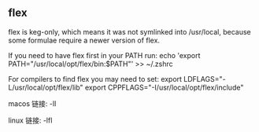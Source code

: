 ## flex

flex is keg-only, which means it was not symlinked into /usr/local,
because some formulae require a newer version of flex.

If you need to have flex first in your PATH run:
  echo 'export PATH="/usr/local/opt/flex/bin:$PATH"' >> ~/.zshrc

For compilers to find flex you may need to set:
  export LDFLAGS="-L/usr/local/opt/flex/lib"
  export CPPFLAGS="-I/usr/local/opt/flex/include"

macos 链接: -ll

linux 链接: -lfl
